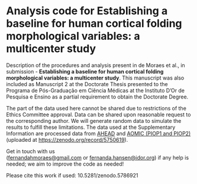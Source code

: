 # Analysis code for Establishing a baseline for human cortical folding morphological variables: a multicenter study
Description of the procedures and analysis present in de Moraes et al., in submission - **Establishing a baseline for human cortical folding morphological variables: a multicenter study**. This manuscript was also included as Manuscript 2 at the Doctorate Thesis presented to the Programa de Pós-Graduação em Ciência Médicas at the Instituto D’Or de Pesquisa e Ensino as a partial requirement to obtain the Doctorate Degree.

The part of the data used here cannot be shared due to restrictions of the Ethics Committee approval. Data can be shared upon reasonable request to the corresponding author. We will generate random data to simulate the results to fulfill these limitations.
The data used at the Supplementary Information are processed data from [AHEAD](https://www.sciencedirect.com/science/article/pii/S1053811920306868) and [AOMIC (PIOP1 and PIOP2)](https://www.nature.com/articles/s41597-021-00870-6) (uploaded at https://zenodo.org/record/5750619).

Get in touch with us (fernandahmoraes@gmail.com or fernanda.hansen@idor.org) if any help is needed; we aim to improve the code as needed!

Please cite this work if used: 10.5281/zenodo.5786921
